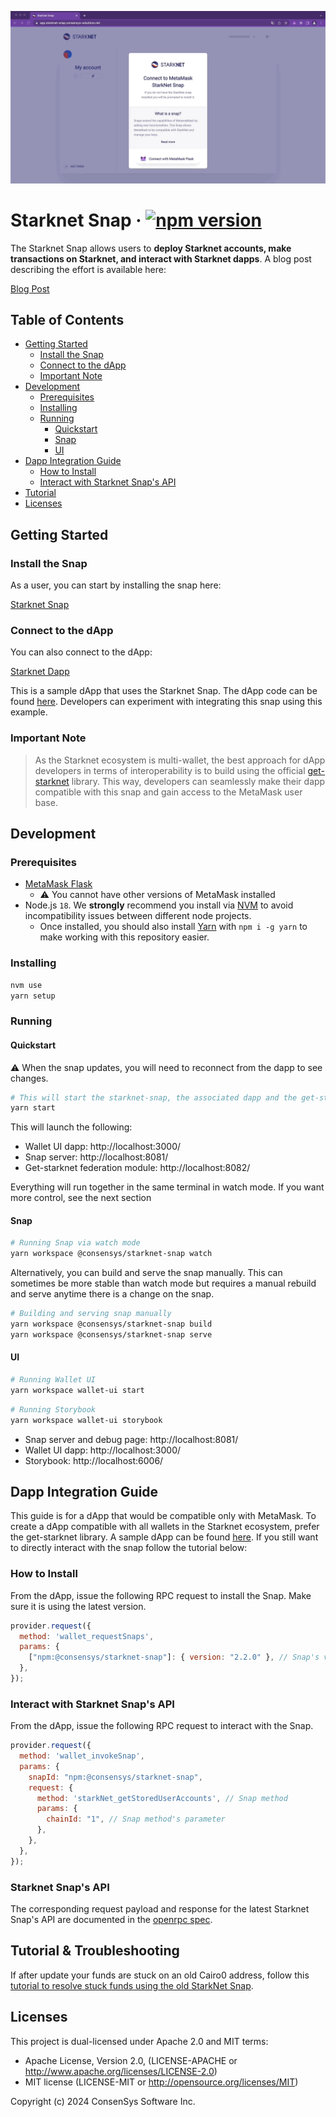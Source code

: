 <p align="center">
    <img src=".github/starknet-snap-install.gif" alt="Starknet Snap Install">
    <br>
</p>

# Starknet Snap &middot; [![npm version](https://img.shields.io/npm/v/@consensys/starknet-snap.svg?style=flat)](https://www.npmjs.com/package/@consensys/starknet-snap)

The Starknet Snap allows users to **deploy Starknet accounts, make transactions on Starknet, and interact with Starknet dapps**. A blog post describing the effort is available here:

[Blog Post](https://consensys.io/blog/metamask-integrates-starkware-into-first-of-its-kind-zk-rollup-snap/)

## Table of Contents

- [Getting Started](#getting-started)
  - [Install the Snap](#install-the-snap)
  - [Connect to the dApp](#connect-to-the-dapp)
  - [Important Note](#important-note)
- [Development](#development)
  - [Prerequisites](#prerequisites)
  - [Installing](#installing)
  - [Running](#running)
    - [Quickstart](#quickstart)
    - [Snap](#snap)
    - [UI](#ui)
- [Dapp Integration Guide](#dapp-integration-guide)
  - [How to Install](#how-to-install)
  - [Interact with Starknet Snap's API](#interact-with-starknet-snaps-api)
- [Tutorial](#tutorial)
- [Licenses](#licenses)

## Getting Started

### Install the Snap

As a user, you can start by installing the snap here:

[Starknet Snap](https://snaps.metamask.io/snap/npm/consensys/starknet-snap)

### Connect to the dApp

You can also connect to the dApp:

[Starknet Dapp](https://snaps.consensys.io/starknet)

This is a sample dApp that uses the Starknet Snap. The dApp code can be found [here](./packages/wallet-ui/). Developers can experiment with integrating this snap using this example.

### Important Note

> As the Starknet ecosystem is multi-wallet, the best approach for dApp developers in terms of interoperability is to build using the official [get-starknet](https://github.com/starknet-io/get-starknet) library. This way, developers can seamlessly make their dapp compatible with this snap and gain access to the MetaMask user base.

## Development

### Prerequisites

- [MetaMask Flask](https://metamask.io/flask/)
  - ⚠️ You cannot have other versions of MetaMask installed
- Node.js `18`. We **strongly** recommend you install via [NVM](https://github.com/creationix/nvm) to avoid incompatibility issues between different node projects.
    - Once installed, you should also install [Yarn](http://yarnpkg.com/) with `npm i -g yarn` to make working with this repository easier.

### Installing

```bash
nvm use
yarn setup
```

### Running

#### Quickstart 

⚠️ When the snap updates, you will need to reconnect from the dapp to see changes.

```bash
# This will start the starknet-snap, the associated dapp and the get-starknet compatibility layer
yarn start
```
This will launch the following: 

- Wallet UI dapp: http://localhost:3000/
- Snap server: http://localhost:8081/
- Get-starknet federation module: http://localhost:8082/

Everything will run together in the same terminal in watch mode.
If you want more control, see the next section

#### Snap

```bash
# Running Snap via watch mode
yarn workspace @consensys/starknet-snap watch
```

Alternatively, you can build and serve the snap manually. This can sometimes be more stable than watch mode but requires a manual rebuild and serve anytime there is a change on the snap.

```bash
# Building and serving snap manually
yarn workspace @consensys/starknet-snap build
yarn workspace @consensys/starknet-snap serve
```

#### UI

```bash
# Running Wallet UI
yarn workspace wallet-ui start
```

```bash
# Running Storybook
yarn workspace wallet-ui storybook
```

- Snap server and debug page: http://localhost:8081/
- Wallet UI dapp: http://localhost:3000/
- Storybook: http://localhost:6006/

## Dapp Integration Guide

This guide is for a dApp that would be compatible only with MetaMask. To create a dApp compatible with all wallets in the Starknet ecosystem, prefer the get-starknet library. A sample dApp can be found [here](https://github.com/PhilippeR26/Cairo1JS/tree/main/src). If you still want to directly interact with the snap follow the tutorial below:

### How to Install

From the dApp, issue the following RPC request to install the Snap. Make sure it is using the latest version.

```javascript
provider.request({
  method: 'wallet_requestSnaps',
  params: {
    ["npm:@consensys/starknet-snap"]: { version: "2.2.0" }, // Snap's version
  },
});
```

### Interact with Starknet Snap's API

From the dApp, issue the following RPC request to interact with the Snap.

```javascript
provider.request({
  method: 'wallet_invokeSnap',
  params: {
    snapId: "npm:@consensys/starknet-snap",
    request: {
      method: 'starkNet_getStoredUserAccounts', // Snap method
      params: {
        chainId: "1", // Snap method's parameter
      },
    },
  },
});
```

### Starknet Snap's API

The corresponding request payload and response for the latest Starknet Snap's API are documented in the [openrpc spec](https://github.com/Consensys/starknet-snap/blob/starknet-snap-v2.2.0/packages/starknet-snap/openrpc/starknet_snap_api_openrpc.json).

## Tutorial & Troubleshooting

If after update your funds are stuck on an old Cairo0 address, follow this [tutorial to resolve stuck funds using the old StarkNet Snap](./docs/tutorial-resolving-stuck-funds.md).

## Licenses

This project is dual-licensed under Apache 2.0 and MIT terms:

- Apache License, Version 2.0, (LICENSE-APACHE or http://www.apache.org/licenses/LICENSE-2.0)
- MIT license (LICENSE-MIT or http://opensource.org/licenses/MIT)

Copyright (c) 2024 ConsenSys Software Inc.
